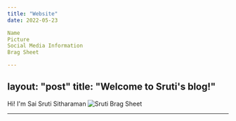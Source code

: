 ```yaml
---
title: "Website"
date: 2022-05-23

Name
Picture 
Social Media Information 
Brag Sheet 

---
```

layout: "post"
title: "Welcome to Sruti's blog!"
---

Hi! I'm Sai Sruti Sitharaman
![Sruti](/Sruti/docs/assets/sruti.jpg)
Brag Sheet 

---
